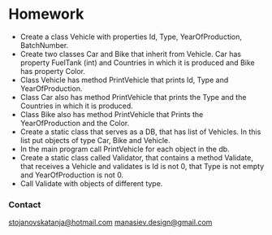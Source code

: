 # Homework

* Create a class Vehicle with properties Id, Type, YearOfProduction, BatchNumber.
* Create two classes Car and Bike that inherit from Vehicle. Car has property FuelTank (int) and Countries in which it is produced and Bike has property Color.
* Class Vehicle has method PrintVehicle that prints Id, Type and YearOfProduction.
* Class Car also has method PrintVehicle that prints the Type and the Countries in which it is produced.
* Class Bike also has method PrintVehicle that Prints the YearOfProduction and the Color.
* Create a static class that serves as a DB, that has list of Vehicles. In this list put objects of type Car, Bike and Vehicle. 
* In the main program call PrintVehicle for each object in the db.
* Create a static class called Validator, that contains a method Validate, that receives a Vehicle and validates is Id is not 0, that Type is not empty and YearOfProduction is not 0.
* Call Validate with objects of different type.

### Contact
stojanovskatanja@hotmail.com
manasiev.design@gmail.com

